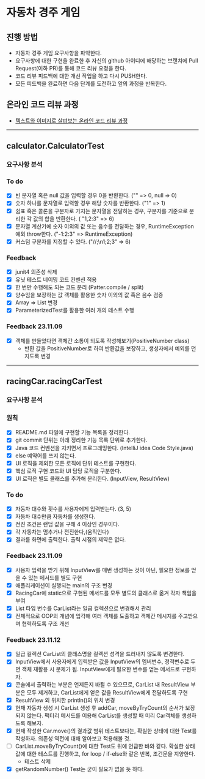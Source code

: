 # 자동차 경주 게임
## 진행 방법
* 자동차 경주 게임 요구사항을 파악한다.
* 요구사항에 대한 구현을 완료한 후 자신의 github 아이디에 해당하는 브랜치에 Pull Request(이하 PR)를 통해 코드 리뷰 요청을 한다.
* 코드 리뷰 피드백에 대한 개선 작업을 하고 다시 PUSH한다.
* 모든 피드백을 완료하면 다음 단계를 도전하고 앞의 과정을 반복한다.

## 온라인 코드 리뷰 과정
* [텍스트와 이미지로 살펴보는 온라인 코드 리뷰 과정](https://github.com/next-step/nextstep-docs/tree/master/codereview)

---

## calculator.CalculatorTest
### 요구사항 분석
### To do
* [x] 빈 문자열 혹은 null 값을 입력할 경우 0을 반환한다. ("" => 0, null => 0)
* [x] 숫자 하나를 문자열로 입력할 경우 해당 숫자를 반환한다. ("1" => 1)
* [x] 쉼표 혹은 콜론을 구분자로 가지는 문자열을 전달하는 경우, 구분자를 기준으로 분리한 각 값의 합을 반환한다. ( "1,2:3" => 6)
* [x] 문자열 계산기에 숫자 이외의 값 또는 음수를 전달하는 경우, RuntimeException 예외 throw한다. ("-1:2:3" => RuntimeException)
* [x] 커스텀 구분자를 지정할 수 있다. ("//;\n1;2;3" => 6)

### Feedback
* [x] junit4 의존성 삭제
* [x] 유닛 테스트 네이밍 코드 컨벤션 적용
* [x] 한 번만 수행해도 되는 코드 분리 (Patter.compile / split)
* [X] 양수임을 보장하는 값 객체를 활용한 숫자 이외의 값 혹은 음수 검증
* [x] Array => List 변경
* [x] ParameterizedTest를 활용한 여러 개의 테스트 수행

### Feedback 23.11.09
* [x] 객체를 만들었다면 객체간 소통이 되도록 작성해보기(PositiveNumber class)
  * 반환 값을 PositiveNumber로 하여 반환값을 보장하고, 생성자에서 예외를 던지도록 변경
---

## racingCar.racingCarTest
### 요구사항 분석
### 원칙
* [x] README.md 파일에 구현할 기능 목록을 정리한다.
* [x] git commit 단위는 아래 정리한 기능 목록 단위로 추가한다.
* [x] Java 코드 컨벤션을 지키면서 프로그래밍한다. (IntelliJ idea Code Style.java)
* [x] else 예약어를 쓰지 않는다.
* [x] UI 로직을 제외한 모든 로직에 단위 테스트를 구현한다.
* [x] 핵심 로직 구현 코드와 UI 담당 로직을 구분한다.
* [x] UI 로직은 별도 클래스를 추가해 분리한다. (InputView, ResultView)

### To do
* [x] 자동차 대수와 횟수를 사용자에게 입력받는다. (3, 5)
* [x] 자동차 대수만큼 자동차를 생성한다.
* [x] 전진 조건은 랜덤 값을 구해 4 이상인 경우이다.
* [x] 각 자동차는 멈추거나 전진한다,(움직인다)
* [x] 결과를 화면에 출력한다. 출력 시점의 제약은 없다.

### Feedback 23.11.09
* [x] 사용자 입력을 받기 위해 InputView를 매번 생성하는 것이 아닌, 필요한 정보를 얻을 수 있는 메서드를 별도 구현
* [x] 애플리케이션이 실행되는 main의 구조 변경
* [x] RacingCar에 static으로 구현된 메서드를 모두 별도의 클래스로 옮겨 각자 책임을 부여
* [x] List<Car> 타입 변수를 CarList라는 일급 컬렉션으로 변경해서 관리
* [x] 전체적으로 OOP의 개념에 입각해 여러 객체를 도출하고 객체간 메시지를 주고받으며 협력하도록 구조 개선

### Feedback 23.11.12
* [x] 일급 컬렉션 CarList의 클래스명을 컬렉션 성격을 드러내지 않도록 변경한다.
* [x] InputView에서 사용자에게 입력받은 값을 InputView의 멤버변수, 정적변수로 두면 객체 재활용 시 문제가 됨. InputView에게 필요한 변수를 얻는 메서드로 구현하자.
* [x] 콘솔에서 출력하는 부분은 언제든지 바뀔 수 있으므로, CarList 내 ResultView 부분은 모두 제거하고, CarList에게 얻은 값을 ResultView에게 전달하도록 구현
* [x] ResultView 외 위치한 println()의 위치 변경
* [x] 현재 자동차 생성 시 CarList 생성 후 addCar, moveByTryCount의 순서가 보장되지 않는다. 팩터리 메서드를 이용해 CarList를 생성할 때 미리 Car객체를 생성하도록 해보자.
* [x] 현재 작성한 Car.move()의 결과값 범위 테스트보다는, 확실한 상태에 대한 Test를 작성하자. 의존성 역전에 대해 알아보고 적용해볼 것.
* [ ] CarList.moveByTryCount()에 대한 Test도 위에 언급한 바와 같다. 확실한 상태값에 대한 테스트를 진행하고, for loop / if-else와 같은 반복, 조건문을 지양한다.
  * 테스트 삭제
* [x] getRandomNumber() Test는 굳이 필요가 없을 듯 하다.